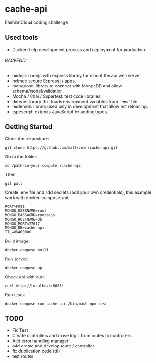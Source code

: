 # cache-api
FashionCloud coding challenge 

## Used tools
- Docker: help development process and deployment for production.

###### BACKEND:
- nodejs: nodejs with express library for mount the api web server.
- helmet: secure Express.js apps.
- mongoose: library to connect with MongoDB and allow schema/model/validation.
- Mocha / Chai / Supertest: test code libraries.
- dotenv: library that loads environment variables from '.env' file.
- nodemon: library used only in development that allow hot reloading.
- typescript: extends JavaScript by adding types.

## Getting Started

Clone the respository:
```
git clone https://github.com/mattszein/cache-api.git
```

Go to the folder:
```
cd /path-in-your-computer/cache-api
```

Then:

```
git pull
```

Create .env file and add secrets (add your own credentials), this example work with docker-compose.yml:
```
PORT=8081
MONGO_USERNAME=root
MONGO_PASSWORD=rootpass
MONGO_HOSTNAME=db
MONGO_PORT=27017
MONGO_DB=cache-api
TTL=86400000
```

Build image:

```
docker-compose build
```

Run server:
```
docker-compose up
```

Check api with curl:

```
curl http://localhost:8081/
```

Run tests:
```
docker-compose run cache-api /bin/bash npm test
```

## TODO
- Fix Test
- Create controllers and move logic from routes to controllers
- Add error handling manager
- add create and develop route / controller
- fix duplication code (ttl) 
- test routes
